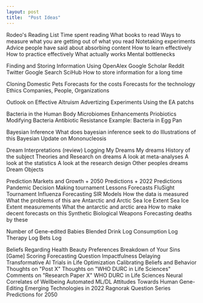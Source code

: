 ```yaml
---
layout: post
title:  "Post Ideas"
---
```


Rodeo's Reading List
    Time spent reading
    What books to read
    Ways to measure what you are getting out of what you read
    Notetaking experiments
    Advice people have said about absorbing content
    How to learn effectively
    How to practice effectively 
    What actually works
    Mental bottlenecks 

Finding and Storing Information
    Using OpenAlex
    Google Scholar
    Reddit
    Twitter
    Google Search
    SciHub
    How to store information for a long time

Cloning Domestic Pets
    Forecasts for the costs
    Forecasts for the technology
    Ethics 
    Companies, People, Organizations 

Outlook on Effective Altruism 
    Advertizing Experiments Using the EA patchs

Bacteria in the Human Body
    Microbiomes
    Enhancements
    Priobiotics
    Modifying Bacteria
    Antibiotic Resistance
    Example: Bacteria in Egg Pan

Bayesian Inference
    What does bayesian inference seek to do
    Illustrations of this 
    Bayesian Update on Mononucleosis

Dream Interpretations (review)
    Logging My Dreams
    My dreams
    History of the subject
    Theories and Research on dreams
    A look at meta-analyses 
    A look at the statistics
    A look at the research design
    Other peoples dreams
    Dream Objects

Prediction Markets and Growth 
    + 2050 Predictions
    + 2022 Predictions
Pandemic Decision Making tournament
	Lessons
	Forecasts 
FluSight Tournament
    Influenza Forecasting
    SIR Models 
    How the data is measured
    What the problems of this are
Antarctic and Arctic Sea Ice Extent
    Sea Ice Extent measurements
    What the antarctic and arctic area
    How to make decent forecasts on this
Synthetic Biological Weapons
    Forecasting deaths by these 

Number of Gene-edited Babies 
Blended Drink Log
Consumption Log
Therapy Log
Bets Log

Beliefs Regarding Health
Beauty Preferences
Breakdown of Your Sins [Game]
Scoring Forecasting Question Impactfulness 
Delaying Transformative AI
Trials in Life Optimization
Calibrating Beliefs and Behavior
Thoughts on "Post X"
Thoughts on "WHO DURC in Life Sciences"
Comments on "Research Paper X"
WHO DURC in Life Sciences
Neural Correlates of Wellbeing
Automated ML/DL
Attitudes Towards Human Gene-Editing
Emerging Technologies in 2022
Ragnorak Question Series
Predictions for 2050

